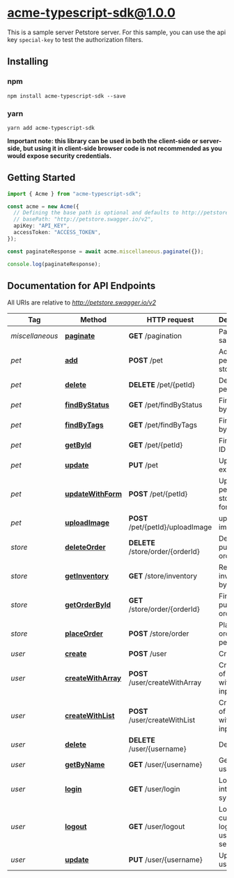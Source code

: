 # acme-typescript-sdk@1.0.0

This is a sample server Petstore server. For this sample, you can use the api key `special-key` to test the authorization filters.
## Installing

### npm
```
npm install acme-typescript-sdk --save
```

### yarn
```
yarn add acme-typescript-sdk
```

**Important note: this library can be used in both the client-side or server-side, but using it
in client-side browser code is not recommended as you would expose security credentials.**



## Getting Started

```typescript
import { Acme } from "acme-typescript-sdk";

const acme = new Acme({
  // Defining the base path is optional and defaults to http://petstore.swagger.io/v2
  // basePath: "http://petstore.swagger.io/v2",
  apiKey: "API_KEY",
  accessToken: "ACCESS_TOKEN",
});

const paginateResponse = await acme.miscellaneous.paginate({});

console.log(paginateResponse);
```

## Documentation for API Endpoints

All URIs are relative to *http://petstore.swagger.io/v2*

Tag | Method | HTTP request | Description
------------ | ------------- | ------------- | -------------
*miscellaneous* | [**paginate**](docs/MiscellaneousApi.md#paginate) | **GET** /pagination | Pagination sandbox
*pet* | [**add**](docs/PetApi.md#add) | **POST** /pet | Add a new pet to the store
*pet* | [**delete**](docs/PetApi.md#delete) | **DELETE** /pet/{petId} | Deletes a pet
*pet* | [**findByStatus**](docs/PetApi.md#findByStatus) | **GET** /pet/findByStatus | Finds Pets by status
*pet* | [**findByTags**](docs/PetApi.md#findByTags) | **GET** /pet/findByTags | Finds Pets by tags
*pet* | [**getById**](docs/PetApi.md#getById) | **GET** /pet/{petId} | Find pet by ID
*pet* | [**update**](docs/PetApi.md#update) | **PUT** /pet | Update an existing pet
*pet* | [**updateWithForm**](docs/PetApi.md#updateWithForm) | **POST** /pet/{petId} | Updates a pet in the store with form data
*pet* | [**uploadImage**](docs/PetApi.md#uploadImage) | **POST** /pet/{petId}/uploadImage | uploads an image
*store* | [**deleteOrder**](docs/StoreApi.md#deleteOrder) | **DELETE** /store/order/{orderId} | Delete purchase order by ID
*store* | [**getInventory**](docs/StoreApi.md#getInventory) | **GET** /store/inventory | Returns pet inventories by status
*store* | [**getOrderById**](docs/StoreApi.md#getOrderById) | **GET** /store/order/{orderId} | Find purchase order by ID
*store* | [**placeOrder**](docs/StoreApi.md#placeOrder) | **POST** /store/order | Place an order for a pet
*user* | [**create**](docs/UserApi.md#create) | **POST** /user | Create user
*user* | [**createWithArray**](docs/UserApi.md#createWithArray) | **POST** /user/createWithArray | Creates list of users with given input array
*user* | [**createWithList**](docs/UserApi.md#createWithList) | **POST** /user/createWithList | Creates list of users with given input array
*user* | [**delete**](docs/UserApi.md#delete) | **DELETE** /user/{username} | Delete user
*user* | [**getByName**](docs/UserApi.md#getByName) | **GET** /user/{username} | Get user by user name
*user* | [**login**](docs/UserApi.md#login) | **GET** /user/login | Logs user into the system
*user* | [**logout**](docs/UserApi.md#logout) | **GET** /user/logout | Logs out current logged in user session
*user* | [**update**](docs/UserApi.md#update) | **PUT** /user/{username} | Updated user

